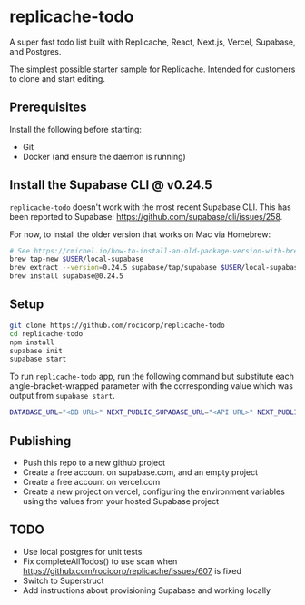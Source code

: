 # replicache-todo

A super fast todo list built with Replicache, React, Next.js, Vercel, Supabase, and Postgres.

The simplest possible starter sample for Replicache.
Intended for customers to clone and start editing.

## Prerequisites

Install the following before starting:

- Git
- Docker (and ensure the daemon is running)

## Install the Supabase CLI @ v0.24.5

`replicache-todo` doesn't work with the most recent Supabase CLI. This has been reported to Supabase: https://github.com/supabase/cli/issues/258.

For now, to install the older version that works on Mac via Homebrew:

```bash
# See https://cmichel.io/how-to-install-an-old-package-version-with-brew/ for more about this procedure.
brew tap-new $USER/local-supabase
brew extract --version=0.24.5 supabase/tap/supabase $USER/local-supabase
brew install supabase@0.24.5
```

## Setup

```bash
git clone https://github.com/rocicorp/replicache-todo
cd replicache-todo
npm install
supabase init
supabase start
```

To run `replicache-todo` app, run the following command but substitute each angle-bracket-wrapped parameter with the corresponding value which was output from `supabase start`.

```bash
DATABASE_URL="<DB URL>" NEXT_PUBLIC_SUPABASE_URL="<API URL>" NEXT_PUBLIC_SUPABASE_KEY="<anon key>" npm run dev
```

## Publishing

- Push this repo to a new github project
- Create a free account on supabase.com, and an empty project
- Create a free account on vercel.com
- Create a new project on vercel, configuring the environment variables using the values from your hosted Supabase project

## TODO

- Use local postgres for unit tests
- Fix completeAllTodos() to use scan when https://github.com/rocicorp/replicache/issues/607 is fixed
- Switch to Superstruct
- Add instructions about provisioning Supabase and working locally

